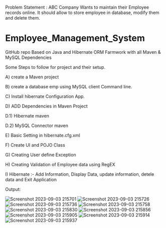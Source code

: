 Problem Statement : ABC Company Wants to maintain their Employee records online. It should allow to store employee in database, modify them and delete them. 
# Employee_Management_System
GitHub repo Based on Java and Hibernate ORM Farmwork with all Maven &amp; MySQL Dependencies

Some Steps to follow for project and their setup.

A) create a Maven project

B) create a database emp using MySQL client Command line.

C) Install hibernate Configuration App.

D) ADD Dependencies in Maven Project

  D.1) Hibernate maven 

  D.2) MySQL Connector maven
  
E) Basic Setting in hibernate.cfg.xml

F) Create UI and POJO Class

G) Creating User define Exception

H) Creating Validation of Employee data using RegEX

I) Hibernate :- Add Information, Display Data, update information, detele data and Exit Application


 Output:

![Screenshot 2023-09-03 215701](https://github.com/Varshil25/Employee_Management_System/assets/130171937/a4cc19da-7612-440d-9242-82ee595dd231)
![Screenshot 2023-09-03 215726](https://github.com/Varshil25/Employee_Management_System/assets/130171937/d3c5f607-eae1-4055-8043-1f491ade09d9)
![Screenshot 2023-09-03 215736](https://github.com/Varshil25/Employee_Management_System/assets/130171937/65684bc9-7730-41e4-8ba0-e3a393c5bcc3)
![Screenshot 2023-09-03 215758](https://github.com/Varshil25/Employee_Management_System/assets/130171937/f60525b0-71d0-40d0-9789-acbb0ed4333c)
![Screenshot 2023-09-03 215830](https://github.com/Varshil25/Employee_Management_System/assets/130171937/9473d86d-cf74-4a9d-b1f2-568640d0b151)
![Screenshot 2023-09-03 215856](https://github.com/Varshil25/Employee_Management_System/assets/130171937/17dfd5da-52f9-4d8c-9ca6-9cb6d326822e)
![Screenshot 2023-09-03 215905](https://github.com/Varshil25/Employee_Management_System/assets/130171937/4ba88d65-95c8-401a-8473-958d004c6215)
![Screenshot 2023-09-03 215914](https://github.com/Varshil25/Employee_Management_System/assets/130171937/6f5e5518-bb34-4444-abeb-c7609e1ac9d9)
![Screenshot 2023-09-03 215937](https://github.com/Varshil25/Employee_Management_System/assets/130171937/ec7b6de7-6ce2-4463-ad98-5acbcfd05deb)
